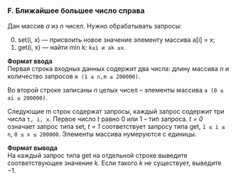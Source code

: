 ### F. Ближайшее большее число справа

Дан массив _a_ из _n_ чисел. Нужно обрабатывать запросы:

0. set(i, x) — присвоить новое значение элементу массива a[i] = x;
1. get(i, x) — найти min k: `k≥i и ak ≥x`.

**Формат ввода**<br>
Первая строка входных данных содержит два числа: длину массива _n_ и количество запросов `m (1 ≤ n,m ≤ 200000)`.

Во второй строке записаны _n_ целых чисел – элементы массива `a (0 ≤ ai ≤ 200000)`.

Следующие m строк содержат запросы, каждый запрос содержит три числа `t, i, x`. 
Первое число _t_ равно 0 или 1 – тип запроса. _t = 0_ означает запрос типа set, _t = 1_ соответствует запросу типа get, 
`1 ≤ i ≤ n`, `0 ≤ x ≤ 200000`. Элементы массива нумеруются с единицы.

**Формат вывода**<br>
На каждый запрос типа get на отдельной строке выведите соответствующее значение _k_. 
Если такого _k_ не существует, выведите −1.